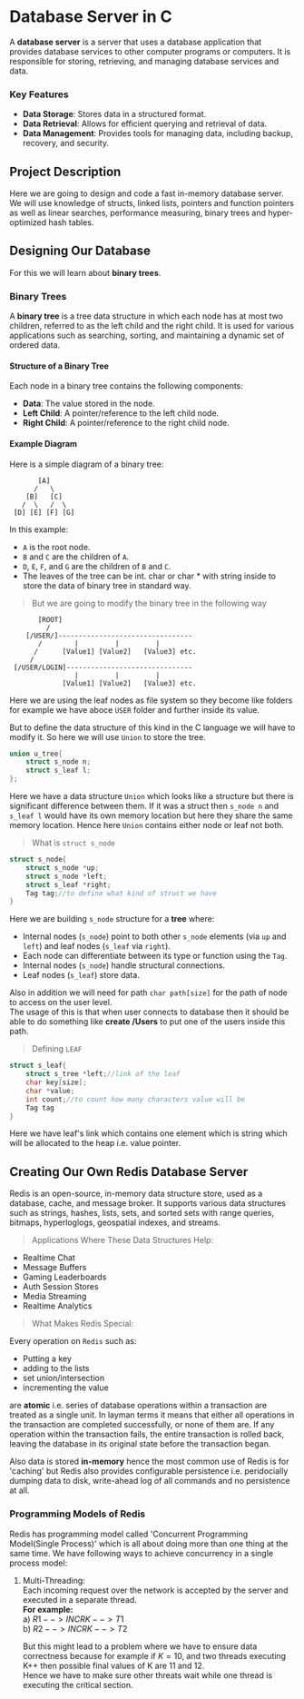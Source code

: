 # Database Server in C

A **database server** is a server that uses a database application that provides database services to other computer programs or computers. It is responsible for storing, retrieving, and managing database services and data.

### Key Features

- **Data Storage**: Stores data in a structured format.
- **Data Retrieval**: Allows for efficient querying and retrieval of data.
- **Data Management**: Provides tools for managing data, including backup, recovery, and security.

## Project Description

Here we are going to design and code a fast in-memory database server. We will use knowledge of structs, linked lists, pointers and function pointers as well as linear searches, performance measuring, binary trees and hyper-optimized hash tables.

## Designing Our Database

For this we will learn about **binary trees**.

### Binary Trees

A **binary tree** is a tree data structure in which each node has at most two children, referred to as the left child and the right child. It is used for various applications such as searching, sorting, and maintaining a dynamic set of ordered data.

#### Structure of a Binary Tree

Each node in a binary tree contains the following components:

- **Data**: The value stored in the node.
- **Left Child**: A pointer/reference to the left child node.
- **Right Child**: A pointer/reference to the right child node.

#### Example Diagram

Here is a simple diagram of a binary tree:

```
       [A]
      /   \
    [B]   [C]
   /  \   /  \
 [D] [E] [F] [G]
```

In this example:

- `A` is the root node.
- `B` and `C` are the children of `A`.
- `D`, `E`, `F`, and `G` are the children of `B` and `C`.
- The leaves of the tree can be int. char or char \* with string inside to store the data of binary tree in standard way.

> But we are going to modify the binary tree in the following way

```
       [ROOT]
         /
    [/USER/]---------------------------------
       /        |         |         |
      /      [Value1] [Value2]   [Value3] etc.
     /
 [/USER/LOGIN]-------------------------------
                |         |         |
             [Value1] [Value2]   [Value3] etc.
```

Here we are using the leaf nodes as file system so they become like folders for example we have aboce `USER` folder and further inside its value.

But to define the data structure of this kind in the C language we will have to modify it. So here we will use `Union` to store the tree.

```C
union u_tree{
    struct s_node n;
    struct s_leaf l;
};
```

Here we have a data structure `Union` which looks like a structure but there is significant difference between them. If it was a struct then `s_node n` and `s_leaf l` would have its own memory location but here they share the same memory location. Hence here `Union` contains either node or leaf not both.

> What is `struct s_node`

```C
struct s_node{
    struct s_node *up;
    struct s_node *left;
    struct s_leaf *right;
    Tag tag;//to define what kind of struct we have
}
```

Here we are building `s_node` structure for a **tree** where:

- Internal nodes (`s_node`) point to both other `s_node` elements (via `up` and `left`) and leaf nodes (`s_leaf` via `right`).
- Each node can differentiate between its type or function using the `Tag`.
- Internal nodes (`s_node`) handle structural connections.
- Leaf nodes (`s_leaf`) store data.

Also in addition we will need for path `char path[size]` for the path of node to access on the user level.<br>
The usage of this is that when user connects to database then it should be able to do something like **create /Users** to put one of the users inside this path.

> Defining `LEAF`

```C
struct s_leaf{
    struct s_tree *left;//link of the leaf
    char key[size];
    char *value;
    int count;//to count how many characters value will be
    Tag tag
}
```

Here we have leaf's link which contains one element which is string which will be allocated to the heap i.e. value pointer.

## Creating Our Own Redis Database Server

Redis is an open-source, in-memory data structure store, used as a database, cache, and message broker. It supports various data structures such as strings, hashes, lists, sets, and sorted sets with range queries, bitmaps, hyperloglogs, geospatial indexes, and streams.

> Applications Where These Data Structures Help:

- Realtime Chat
- Message Buffers
- Gaming Leaderboards
- Auth Session Stores
- Media Streaming
- Realtime Analytics

> What Makes Redis Special:

Every operation on `Redis` such as:

- Putting a key
- adding to the lists
- set union/intersection
- incrementing the value

are <b>atomic</b> i.e. series of database operations within a transaction are treated as a single unit. In layman terms it means that either all operations in the transaction are completed successfully, or none of them are. If any operation within the transaction fails, the entire transaction is rolled back, leaving the database in its original state before the transaction began.

Also data is stored <b>in-memory</b> hence the most common use of Redis is for 'caching' but Redis also provides configurable persistence i.e. peridocially dumping data to disk, write-ahead log of all commands and no persistence at all.

### Programming Models of Redis

Redis has programming model called 'Concurrent Programming Model(Single Process)' which is all about doing more than one thing at the same time. We have following ways to achieve concurrency in a single process model:

1. Multi-Threading:<br>
   Each incoming request over the network is accepted by the server and executed in a separate thread.<br>
   <b>For example:</b><br>
   a) $R1--> INCR K-->T1$<br>
   b) $R2-->INCR K-->T2$

   But this might lead to a problem where we have to ensure data correctness because for example if $K=10$, and two threads executing K++ then possible final values of K are 11 and 12.<br>
   Hence we have to make sure other threats wait while one thread is executing the critical section.
